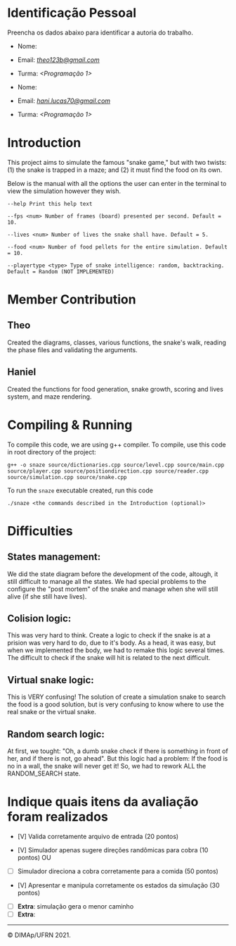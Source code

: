 # Identificação Pessoal

Preencha os dados abaixo para identificar a autoria do trabalho.

- Nome: *<Theo Henrique da Silva Borges>*
- Email: *<theo123b@gmail.com>*
- Turma: *<Programação 1>*

- Nome: *<Haniel Lucas Machado Rocha>*
- Email: *<hani.lucas70@gmail.com>*
- Turma: *<Programação 1>*

# Introduction
This project aims to simulate the famous "snake game," but with two twists: (1) the snake is trapped in a maze; and (2) it must find the food on its own.

Below is the manual with all the options the user can enter in the terminal to view the simulation however they wish.

```
--help Print this help text

--fps <num> Number of frames (board) presented per second. Default = 10.

--lives <num> Number of lives the snake shall have. Default = 5.

--food <num> Number of food pellets for the entire simulation. Default = 10.

--playertype <type> Type of snake intelligence: random, backtracking. Default = Random (NOT IMPLEMENTED)
```    
# Member Contribution

## Theo
Created the diagrams, classes, various functions, the snake's walk, reading the phase files and validating the arguments.

## Haniel
Created the functions for food generation, snake growth, scoring and lives system, and maze rendering.

# Compiling & Running

To compile this code, we are using g++ compiler. To compile, use this code in root directory of the project:

```
g++ -o snaze source/dictionaries.cpp source/level.cpp source/main.cpp source/player.cpp source/positiondirection.cpp source/reader.cpp source/simulation.cpp source/snake.cpp 
```
To run the `snaze` executable created, run this code

```
./snaze <the commands described in the Introduction (optional)>
```

# Difficulties

## States management:
We did the state diagram before the development of the code, altough, it still difficult to manage all the states. We had special problems to the configure the "post mortem" of the snake and manage when she will still alive (if she still have lives).

## Colision logic:
This was very hard to think. Create a logic to check if the snake is at a prision was very hard to do, due to it's body. As a head, it was easy, but when we implemented the body, we had to remake this logic several times. The difficult to check if the snake will hit is related to the next difficult.

## Virtual snake logic:
This is VERY confusing! The solution of create a simulation snake to search the food is a good solution, but is very confusing to know where to use the real snake or the virtual snake.

## Random search logic: 
At first, we tought: "Oh, a dumb snake check if there is something in front of her, and if there is not, go ahead". But this logic had a problem: If the food is no in a wall, the snake will never get it! So, we had to rework ALL the RANDOM_SEARCH state.

# Indique quais itens da avaliação foram realizados

- [V] Valida corretamente arquivo de entrada (20 pontos)

- [V] Simulador apenas sugere direções randômicas para cobra (10 pontos)
OU
- [ ] Simulador direciona a cobra corretamente para a comida (50 pontos)

- [V] Apresentar e manipula corretamente os estados da simulação (30 pontos)

- [ ] **Extra**: simulação gera o menor caminho
- [ ] **Extra**: 

--------
&copy; DIMAp/UFRN 2021.

